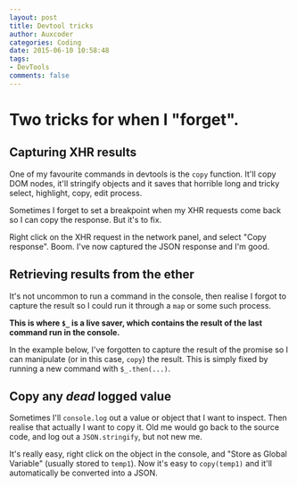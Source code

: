 ```yaml
---
layout: post
title: Devtool tricks
author: Auxcoder
categories: Coding
date: 2015-06-10 10:58:48
tags:
- DevTools
comments: false
---
```


# Two tricks for when I "forget".

## Capturing XHR results

One of my favourite commands in devtools is the `copy` function. It'll copy DOM nodes, it'll stringify objects and it saves that horrible long and tricky select, highlight, copy, edit process.

Sometimes I forget to set a breakpoint when my XHR requests come back so I can copy the response. But it's to fix.

Right click on the XHR request in the network panel, and select "Copy response". Boom. I've now captured the JSON response and I'm good.

## Retrieving results from the ether

It's not uncommon to run a command in the console, then realise I forgot to capture the result so I could run it through a `map` or some such process.

**This is where `$_` is a live saver, which contains the result of the last command run in the console.**

In the example below, I've forgotten to capture the result of the promise so I can manipulate (or in this case, `copy`) the result. This is simply fixed by running a new command with `$_.then(...)`.

## Copy any _dead_ logged value

Sometimes I'll `console.log` out a value or object that I want to inspect. Then realise that actually I want to copy it. Old me would go back to the source code, and log out a `JSON.stringify`, but not new me.

It's really easy, right click on the object in the console, and "Store as Global Variable" (usually stored to `temp1`). Now it's easy to `copy(temp1)` and it'll automatically be converted into a JSON.
